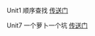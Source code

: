 Unit1 顺序查找  [传送门](https://ayuki1024.github.io/L2_ebook/%E9%A1%BA%E5%BA%8F%E6%9F%A5%E6%89%BE.html)

Unit7 一个萝卜一个坑  [传送门](https://ayuki1024.github.io/L2_ebook/%E4%B8%80%E4%B8%AA%E8%90%9D%E5%8D%9C%E4%B8%80%E4%B8%AA%E5%9D%91.html)
